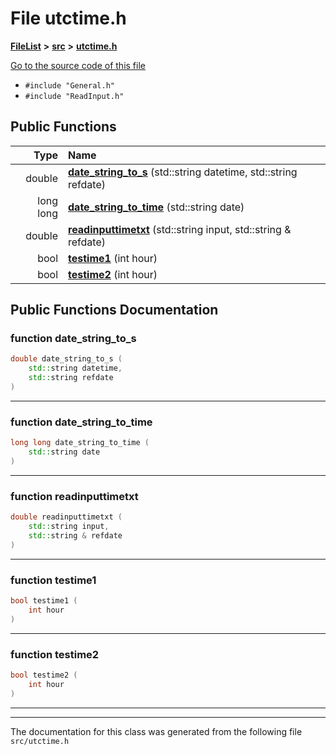

# File utctime.h



[**FileList**](files.md) **>** [**src**](dir_68267d1309a1af8e8297ef4c3efbcdba.md) **>** [**utctime.h**](utctime_8h.md)

[Go to the source code of this file](utctime_8h_source.md)



* `#include "General.h"`
* `#include "ReadInput.h"`





































## Public Functions

| Type | Name |
| ---: | :--- |
|  double | [**date\_string\_to\_s**](#function-date_string_to_s) (std::string datetime, std::string refdate) <br> |
|  long long | [**date\_string\_to\_time**](#function-date_string_to_time) (std::string date) <br> |
|  double | [**readinputtimetxt**](#function-readinputtimetxt) (std::string input, std::string & refdate) <br> |
|  bool | [**testime1**](#function-testime1) (int hour) <br> |
|  bool | [**testime2**](#function-testime2) (int hour) <br> |




























## Public Functions Documentation




### function date\_string\_to\_s 

```C++
double date_string_to_s (
    std::string datetime,
    std::string refdate
) 
```




<hr>



### function date\_string\_to\_time 

```C++
long long date_string_to_time (
    std::string date
) 
```




<hr>



### function readinputtimetxt 

```C++
double readinputtimetxt (
    std::string input,
    std::string & refdate
) 
```




<hr>



### function testime1 

```C++
bool testime1 (
    int hour
) 
```




<hr>



### function testime2 

```C++
bool testime2 (
    int hour
) 
```




<hr>

------------------------------
The documentation for this class was generated from the following file `src/utctime.h`

